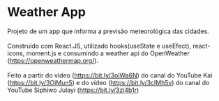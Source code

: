 # Weather App

Projeto de um app que informa a previsão meteorológica das cidades. <br /><br />
Construído com React.JS, utilizado hooks(useState e useEfect), react-icons, moment.js e consumindo a weather api do OpenWeather (https://openweathermap.org/). <br /><br />
Feito a partir do vídeo (https://bit.ly/3oiWa6N) do canal do YouTube Kai (https://bit.ly/3OjMun5) e do vídeo (https://bit.ly/3clMh5v) do canal do YouTube Siphiwo Julayi (https://bit.ly/3zl4b1r)

